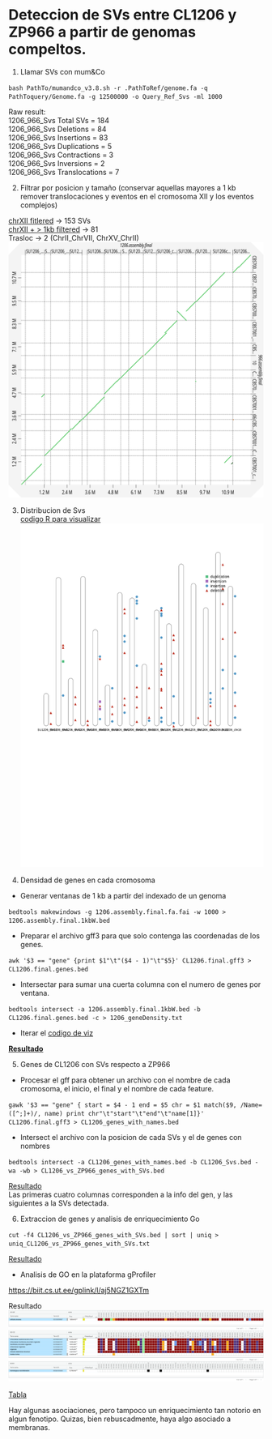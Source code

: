 # Deteccion de SVs entre CL1206 y ZP966 a partir de genomas compeltos.

1. Llamar SVs con mum&Co 

`bash PathTo/mumandco_v3.8.sh -r .PathToRef/genome.fa -q PathToquery/Genome.fa -g 12500000 -o Query_Ref_Svs -ml 1000`  

Raw result:  
1206_966_Svs  Total SVs  =  184  
1206_966_Svs  Deletions  =  84  
1206_966_Svs  Insertions  =  83  
1206_966_Svs  Duplications  =  5  
1206_966_Svs  Contractions  =  3  
1206_966_Svs  Inversions  =  2  
1206_966_Svs  Translocations  =  7  

2. Filtrar por posicion y tamaño (conservar aquellas mayores a 1 kb remover translocaciones y eventos en el cromosoma XII y los eventos complejos)  

[chrXII fitlered](./chrXII_filtered.txt) -> 153 SVs  
[chrXII + > 1kb filtered](./chrXII_size_filtered.txt) -> 81  
Trasloc -> 2 (ChrII_ChrVII, ChrXV_ChrII)  
![](./map_966.assembly.final_to_1206.assembly.final.svg)

3. Distribucion de Svs    
[codigo R para visualizar](./kariotypeR.r)  
![](./CL1206_Svs.svg)    

4. Densidad de genes en cada cromosoma  

* Generar ventanas de 1 kb a partir del indexado de un genoma  

`bedtools makewindows -g 1206.assembly.final.fa.fai -w 1000 > 1206.assembly.final.1kbW.bed`  

* Preparar el archivo gff3 para que solo contenga las coordenadas de los genes.  

`awk '$3 == "gene" {print $1"\t"($4 - 1)"\t"$5}' CL1206.final.gff3 > CL1206.final.genes.bed`  

* Intersectar para sumar una cuerta columna con el numero de genes por ventana.  

`bedtools intersect -a 1206.assembly.final.1kbW.bed -b CL1206.final.genes.bed -c > 1206_geneDensity.txt`  
* Iterar el [codigo de viz](./kariotypeR.r)  

[**Resultado**](./chromosome.pdf)  

5. Genes de CL1206 con SVs respecto a ZP966  

* Procesar el gff para obtener un archivo con el nombre de cada cromosoma, el inicio, el final y el nombre de cada feature.  

`gawk '$3 == "gene" { start = $4 - 1 end = $5 chr = $1 match($9, /Name=([^;]+)/, name) print chr"\t"start"\t"end"\t"name[1]}' CL1206.final.gff3 > CL1206_genes_with_names.bed`  

* Intersect el archivo con la posicion de cada SVs y el de genes con nombres  

`bedtools intersect -a CL1206_genes_with_names.bed -b CL1206_Svs.bed -wa -wb > CL1206_vs_ZP966_genes_with_SVs.bed`  

[Resultado](./CL1206_vs_ZP966_genes_with_SVs.bed)  
Las primeras cuatro columnas corresponden a la info del gen, y las siguientes a la SVs detectada.  

6. Extraccion de genes y analisis de enriquecimiento Go  

`cut -f4 CL1206_vs_ZP966_genes_with_SVs.bed | sort | uniq > uniq_CL1206_vs_ZP966_genes_with_SVs.txt`  

[Resultado](./uniq_CL1206_vs_ZP966_genes_with_SVs.txt)  

* Analisis de GO en la plataforma gProfiler  

https://biit.cs.ut.ee/gplink/l/aj5NGZ1GXTm  

Resultado  
![](./gProfiler_scerevisiae_2025-05-22_10-54-47.png)  

[Tabla](./gProfiler_scerevisiae_22-5-2025_12-54-08%20p.m.__intersections.csv)  

Hay algunas asociaciones, pero tampoco un enriquecimiento tan notorio en algun fenotipo. Quizas, bien rebuscadmente, haya algo asociado a membranas.  






